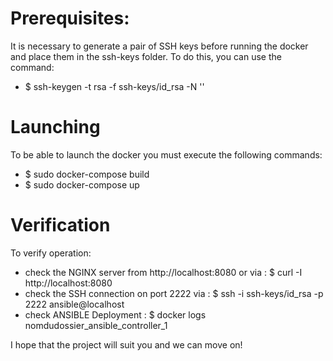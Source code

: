 # **Prerequisites**:
It is necessary to generate a pair of SSH keys before running the docker and place them in the ssh-keys folder. To do this, you can use the command:
- $ ssh-keygen -t rsa -f ssh-keys/id_rsa -N ''

# **Launching**
To be able to launch the docker you must execute the following commands:

- $ sudo docker-compose build
- $ sudo docker-compose up

# **Verification**
To verify operation:
- check the NGINX server from http://localhost:8080 or via : $ curl -I http://localhost:8080
- check the SSH connection on port 2222 via : $ ssh -i ssh-keys/id_rsa -p 2222 ansible@localhost
- check ANSIBLE Deployment : $ docker logs nomdudossier_ansible_controller_1

I hope that the project will suit you and we can move on!

